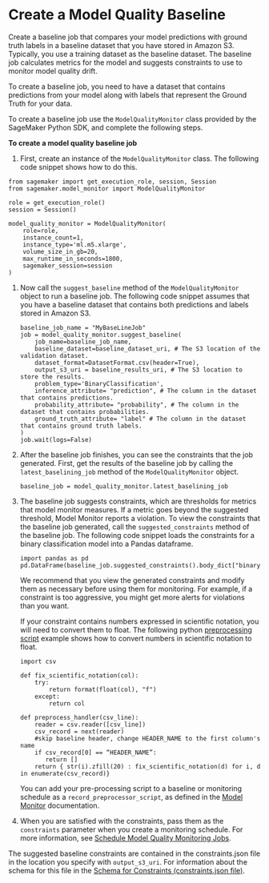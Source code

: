 # Create a Model Quality Baseline<a name="model-monitor-model-quality-baseline"></a>

Create a baseline job that compares your model predictions with ground truth labels in a baseline dataset that you have stored in Amazon S3\. Typically, you use a training dataset as the baseline dataset\. The baseline job calculates metrics for the model and suggests constraints to use to monitor model quality drift\.

To create a baseline job, you need to have a dataset that contains predictions from your model along with labels that represent the Ground Truth for your data\.

To create a baseline job use the `ModelQualityMonitor` class provided by the SageMaker Python SDK, and complete the following steps\.

**To create a model quality baseline job**

1.  First, create an instance of the `ModelQualityMonitor` class\. The following code snippet shows how to do this\.

   ```
   from sagemaker import get_execution_role, session, Session
   from sagemaker.model_monitor import ModelQualityMonitor
                   
   role = get_execution_role()
   session = Session()
   
   model_quality_monitor = ModelQualityMonitor(
       role=role,
       instance_count=1,
       instance_type='ml.m5.xlarge',
       volume_size_in_gb=20,
       max_runtime_in_seconds=1800,
       sagemaker_session=session
   )
   ```

1. Now call the `suggest_baseline` method of the `ModelQualityMonitor` object to run a baseline job\. The following code snippet assumes that you have a baseline dataset that contains both predictions and labels stored in Amazon S3\.

   ```
   baseline_job_name = "MyBaseLineJob"
   job = model_quality_monitor.suggest_baseline(
       job_name=baseline_job_name,
       baseline_dataset=baseline_dataset_uri, # The S3 location of the validation dataset.
       dataset_format=DatasetFormat.csv(header=True),
       output_s3_uri = baseline_results_uri, # The S3 location to store the results.
       problem_type='BinaryClassification',
       inference_attribute= "prediction", # The column in the dataset that contains predictions.
       probability_attribute= "probability", # The column in the dataset that contains probabilities.
       ground_truth_attribute= "label" # The column in the dataset that contains ground truth labels.
   )
   job.wait(logs=False)
   ```

1. After the baseline job finishes, you can see the constraints that the job generated\. First, get the results of the baseline job by calling the `latest_baselining_job` method of the `ModelQualityMonitor` object\.

   ```
   baseline_job = model_quality_monitor.latest_baselining_job
   ```

1. The baseline job suggests constraints, which are thresholds for metrics that model monitor measures\. If a metric goes beyond the suggested threshold, Model Monitor reports a violation\. To view the constraints that the baseline job generated, call the `suggested_constraints` method of the baseline job\. The following code snippet loads the constraints for a binary classification model into a Pandas dataframe\.

   ```
   import pandas as pd
   pd.DataFrame(baseline_job.suggested_constraints().body_dict["binary_classification_constraints"]).T
   ```

   We recommend that you view the generated constraints and modify them as necessary before using them for monitoring\. For example, if a constraint is too aggressive, you might get more alerts for violations than you want\.

   If your constraint contains numbers expressed in scientific notation, you will need to convert them to float\. The following python [preprocessing script](https://docs.aws.amazon.com/sagemaker/latest/dg/model-monitor-pre-and-post-processing.html#model-monitor-pre-processing-script) example shows how to convert numbers in scientific notation to float\. 

   ```
   import csv
   
   def fix_scientific_notation(col):
       try:
           return format(float(col), "f")
       except:
           return col
   
   def preprocess_handler(csv_line):
       reader = csv.reader([csv_line])
       csv_record = next(reader)
       #skip baseline header, change HEADER_NAME to the first column's name
       if csv_record[0] == “HEADER_NAME”:
          return []
       return { str(i).zfill(20) : fix_scientific_notation(d) for i, d in enumerate(csv_record)}
   ```

   You can add your pre\-processing script to a baseline or monitoring schedule as a `record_preprocessor_script`, as defined in the [Model Monitor](https://sagemaker.readthedocs.io/en/stable/api/inference/model_monitor.html) documentation\.

1. When you are satisfied with the constraints, pass them as the `constraints` parameter when you create a monitoring schedule\. For more information, see [Schedule Model Quality Monitoring Jobs](model-monitor-model-quality-schedule.md)\.

The suggested baseline constraints are contained in the constraints\.json file in the location you specify with `output_s3_uri`\. For information about the schema for this file in the [Schema for Constraints \(constraints\.json file\)](model-monitor-byoc-constraints.md)\.